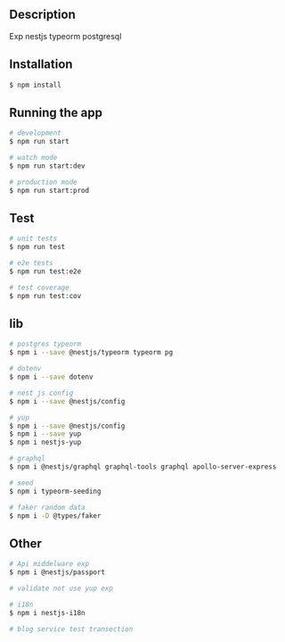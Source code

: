 ## Description

Exp nestjs typeorm postgresql

## Installation

```bash
$ npm install
```

## Running the app

```bash
# development
$ npm run start

# watch mode
$ npm run start:dev

# production mode
$ npm run start:prod
```

## Test

```bash
# unit tests
$ npm run test

# e2e tests
$ npm run test:e2e

# test coverage
$ npm run test:cov
```

## lib

```bash
# postgres typeorm
$ npm i --save @nestjs/typeorm typeorm pg

# dotenv
$ npm i --save dotenv

# nest js config
$ npm i --save @nestjs/config

# yup
$ npm i --save @nestjs/config
$ npm i --save yup
$ npm i nestjs-yup

# graphql
$ npm i @nestjs/graphql graphql-tools graphql apollo-server-express

# seed
$ npm i typeorm-seeding

# faker random data
$ npm i -D @types/faker
```

## Other

```bash
# Api middelware exp
$ npm i @nestjs/passport

# validate not use yup exp

# i18n
$ npm i nestjs-i18n

# blog service test transection
```

